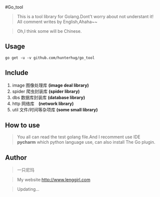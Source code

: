 #Go_tool
>This is a tool library for Golang.Dont't worry about not understant it!
>All comment writes by English,Ahaha~~ 

>Oh,I think some will be Chinese.

## Usage
```
go get -u -v github.com/hunterhug/go_tool
```

## Include
1. image 图像处理库 **(image deal library)**
2. spider 爬虫封装库 **(spider library)**
3. dbs   数据库封装库 **(database library)**
4. http 网络库　**(network library)**
4. util 文件/时间等杂项库 **(some small library)**

## How to use
>You all can read the test golang file.And I recomment use IDE **pycharm** which python language use,
can also install The Go plugin.

## Author
>一只尼玛

>My website:http://www.lenggirl.com
 
><p>Updating...